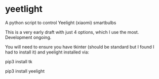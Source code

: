 # yeetlight
A python script to control Yeelight (xiaomi) smartbulbs

This is a very early draft with just 4 options, which I use the most. Development ongoing.

You will need to ensure you have tkinter (should be standard but I found I had to install it) and yeelight installed via:

pip3 install tk

pip3 install yeelight
